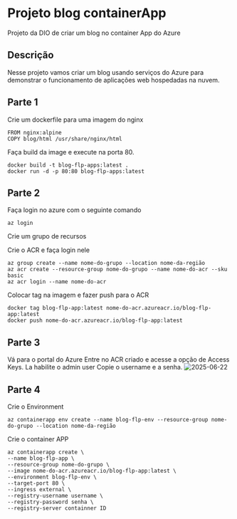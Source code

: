 # Projeto blog containerApp
Projeto da DIO de criar um blog no container App do Azure

## Descrição
Nesse projeto vamos criar um blog usando serviços do Azure para demonstrar o funcionamento de aplicações web hospedadas na nuvem.

 ## Parte 1
 Crie um dockerfile para uma imagem do nginx
 
```More actions
FROM nginx:alpine
COPY blog/html /usr/share/nginx/html
```
Faça build da image e execute na porta 80.
```More actions
docker build -t blog-flp-apps:latest .
docker run -d -p 80:80 blog-flp-apps:latest
```
## Parte 2
Faça login no azure com o seguinte comando
```
az login
```
Crie um grupo de recursos

Crie o ACR e faça login nele
```
az group create --name nome-do-grupo --location nome-da-região
az acr create --resource-group nome-do-grupo --name nome-do-acr --sku basic
az acr login --name nome-do-acr
```
Colocar tag na imagem e fazer push para o ACR
```
docker tag blog-flp-app:latest nome-do-acr.azureacr.io/blog-flp-app:latest
docker push nome-do-acr.azureacr.io/blog-flp-app:latest
```
## Parte 3
Vá para o portal do Azure
Entre no ACR criado e acesse a opção de Access Keys.
La habilite o admin user
Copie o username e a senha.
![2025-06-22](https://github.com/user-attachments/assets/5a68d361-df0f-4da8-9ec9-6b9fd65d59b3)

## Parte 4
Crie o Environment
```
az containerapp env create --name blog-flp-env --resource-group nome-do-grupo --location nome-da-região
```
Crie o container APP
```
az containerapp create \
--name blog-flp-app \
--resource-group nome-do-grupo \
--image nome-do-acr.azureacr.io/blog-flp-app:latest \
--environment blog-flp-env \
--target-port 80 \
--ingress external \
--registry-username username \
--registry-password senha \
--registry-server containner ID
```
